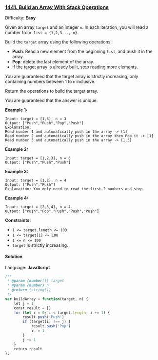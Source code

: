 ### [1441\. Build an Array With Stack Operations](https://leetcode.com/problems/build-an-array-with-stack-operations/)

Difficulty: **Easy**


Given an array `target` and an integer `n`. In each iteration, you will read a number from  `list = {1,2,3..., n}`.

Build the `target` array using the following operations:

*   **Push**: Read a new element from the beginning `list`, and push it in the array.
*   **Pop**: delete the last element of the array.
*   If the target array is already built, stop reading more elements.

You are guaranteed that the target array is strictly increasing, only containing numbers between 1 to `n` inclusive.

Return the operations to build the target array.

You are guaranteed that the answer is unique.

**Example 1:**

```
Input: target = [1,3], n = 3
Output: ["Push","Push","Pop","Push"]
Explanation: 
Read number 1 and automatically push in the array -> [1]
Read number 2 and automatically push in the array then Pop it -> [1]
Read number 3 and automatically push in the array -> [1,3]
```

**Example 2:**

```
Input: target = [1,2,3], n = 3
Output: ["Push","Push","Push"]
```

**Example 3:**

```
Input: target = [1,2], n = 4
Output: ["Push","Push"]
Explanation: You only need to read the first 2 numbers and stop.
```

**Example 4:**

```
Input: target = [2,3,4], n = 4
Output: ["Push","Pop","Push","Push","Push"]
```

**Constraints:**

*   `1 <= target.length <= 100`
*   `1 <= target[i] <= 100`
*   `1 <= n <= 100`
*   `target` is strictly increasing.


#### Solution

Language: **JavaScript**

```javascript
/**
 * @param {number[]} target
 * @param {number} n
 * @return {string[]}
 */
var buildArray = function(target, n) {
    let j = 1
    const result = []
    for (let i = 0; i < target.length; i += 1) {
        result.push('Push')
        if (target[i] !== j) {
            result.push('Pop')
            i -= 1
        }
        j += 1
    }
    return result
};
```